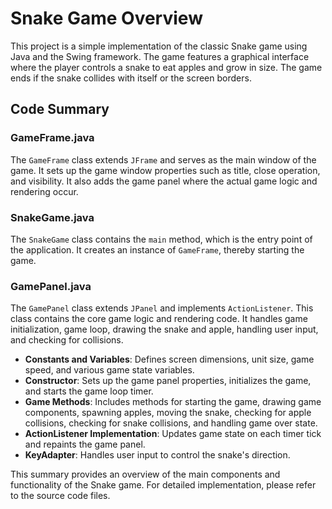 # Snake Game Overview

This project is a simple implementation of the classic Snake game using Java and the Swing framework. The game features a graphical interface where the player controls a snake to eat apples and grow in size. The game ends if the snake collides with itself or the screen borders.

## Code Summary

### GameFrame.java

The `GameFrame` class extends `JFrame` and serves as the main window of the game. It sets up the game window properties such as title, close operation, and visibility. It also adds the game panel where the actual game logic and rendering occur.


### SnakeGame.java

The `SnakeGame` class contains the `main` method, which is the entry point of the application. It creates an instance of `GameFrame`, thereby starting the game.

### GamePanel.java

The `GamePanel` class extends `JPanel` and implements `ActionListener`. This class contains the core game logic and rendering code. It handles game initialization, game loop, drawing the snake and apple, handling user input, and checking for collisions.

- **Constants and Variables**: Defines screen dimensions, unit size, game speed, and various game state variables.
- **Constructor**: Sets up the game panel properties, initializes the game, and starts the game loop timer.
- **Game Methods**: Includes methods for starting the game, drawing game components, spawning apples, moving the snake, checking for apple collisions, checking for snake collisions, and handling game over state.
- **ActionListener Implementation**: Updates game state on each timer tick and repaints the game panel.
- **KeyAdapter**: Handles user input to control the snake's direction.

This summary provides an overview of the main components and functionality of the Snake game. For detailed implementation, please refer to the source code files.
